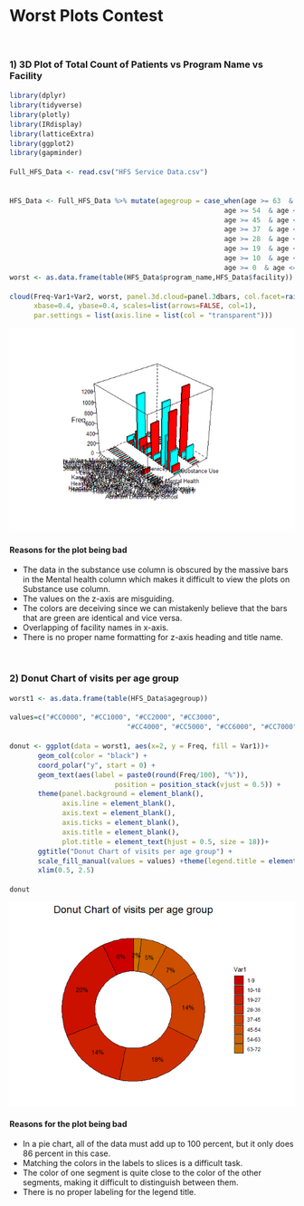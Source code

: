 Worst Plots Contest
================


</br>

### 1) 3D Plot of Total Count of Patients vs Program Name vs Facility

``` r
library(dplyr)
library(tidyverse)
library(plotly)
library(IRdisplay)
library(latticeExtra)
library(ggplot2)
library(gapminder)

Full_HFS_Data <- read.csv("HFS Service Data.csv")


HFS_Data <- Full_HFS_Data %>% mutate(agegroup = case_when(age >= 63  & age <= 72 ~ '63-72',
                                                     age >= 54  & age <= 63 ~ '54-63',
                                                     age >= 45  & age <= 54 ~ '45-54',
                                                     age >= 37  & age <= 45 ~ '37-45',
                                                     age >= 28  & age <= 36 ~ '28-36',
                                                     age >= 19  & age <= 27 ~ '19-27',
                                                     age >= 10  & age <= 18 ~ '10-18',
                                                     age >= 0  & age <= 8 ~ '1-9'))
worst <- as.data.frame(table(HFS_Data$program_name,HFS_Data$facility))

cloud(Freq~Var1+Var2, worst, panel.3d.cloud=panel.3dbars, col.facet=rainbow(2),
      xbase=0.4, ybase=0.4, scales=list(arrows=FALSE, col=1),
      par.settings = list(axis.line = list(col = "transparent")))
```

![](https://github.com/akodali1/Data-to-decision-class/blob/main/WorstPlotContestPlots/unnamed-chunk-1-1.png)<!-- -->

#### Reasons for the plot being bad

-   The data in the substance use column is obscured by the massive bars
    in the Mental health column which makes it difficult to view the
    plots on Substance use column.
-   The values on the z-axis are misguiding.
-   The colors are deceiving since we can mistakenly believe that the
    bars that are green are identical and vice versa.
-   Overlapping of facility names in x-axis.
-   There is no proper name formatting for z-axis heading and title
    name.

</br>

### 2) Donut Chart of visits per age group

``` r
worst1 <- as.data.frame(table(HFS_Data$agegroup))

values=c("#CC0000", "#CC1000", "#CC2000", "#CC3000", 
                             "#CC4000", "#CC5000", "#CC6000", "#CC7000")

donut <- ggplot(data = worst1, aes(x=2, y = Freq, fill = Var1))+
       geom_col(color = "black") +
       coord_polar("y", start = 0) + 
       geom_text(aes(label = paste0(round(Freq/100), "%")), 
                          position = position_stack(vjust = 0.5)) +
       theme(panel.background = element_blank(),
             axis.line = element_blank(),
             axis.text = element_blank(),
             axis.ticks = element_blank(),
             axis.title = element_blank(), 
             plot.title = element_text(hjust = 0.5, size = 18))+
       ggtitle("Donut Chart of visits per age group") +
       scale_fill_manual(values = values) +theme(legend.title = element_text("Age Groups"))+
       xlim(0.5, 2.5)

donut
```

![](https://github.com/akodali1/Data-to-decision-class/blob/main/WorstPlotContestPlots/unnamed-chunk-2-1.png)<!-- -->

#### Reasons for the plot being bad

-   In a pie chart, all of the data must add up to 100 percent, but it
    only does 86 percent in this case.
-   Matching the colors in the labels to slices is a difficult task.
-   The color of one segment is quite close to the color of the other
    segments, making it difficult to distinguish between them.
-   There is no proper labeling for the legend title.
